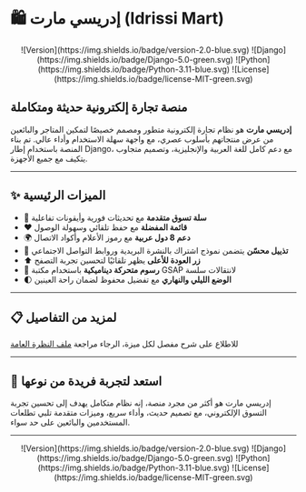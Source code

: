 # 🛍️ إدريسي مارت (Idrissi Mart)

<div align="center">
  <!-- أزرار الشيلدات لعرض المعلومات التقنية -->
  ![Version](https://img.shields.io/badge/version-2.0-blue.svg)
  ![Django](https://img.shields.io/badge/Django-5.0-green.svg)
  ![Python](https://img.shields.io/badge/Python-3.11-blue.svg)
  ![License](https://img.shields.io/badge/license-MIT-green.svg)
</div>

## منصة تجارة إلكترونية حديثة ومتكاملة

**إدريسي مارت** هو نظام تجارة إلكترونية متطور ومصمم خصيصًا لتمكين المتاجر والبائعين من عرض منتجاتهم بأسلوب عصري، مع واجهة سهلة الاستخدام وأداء عالي. تم بناء المنصة باستخدام إطار Django، مع دعم كامل للغة العربية والإنجليزية، وتصميم متجاوب يتكيف مع جميع الأجهزة.

---

## ✨ الميزات الرئيسية

- 🛒 **سلة تسوق متقدمة** مع تحديثات فورية وأيقونات تفاعلية
- ❤️ **قائمة المفضلة** مع حفظ تلقائي وسهولة الوصول
- 🌍 **دعم 8 دول عربية** مع رموز الأعلام وأكواد الاتصال
- 📱 **تذييل محسّن** يتضمن نموذج اشتراك بالنشرة البريدية وروابط التواصل الاجتماعي
- ⬆️ **زر العودة للأعلى** يظهر تلقائيًا لتحسين تجربة التصفح
- 🎨 **رسوم متحركة ديناميكية** باستخدام مكتبة GSAP لانتقالات سلسة
- 🌓 **الوضع الليلي والنهاري** مع تفضيل محفوظ لضمان راحة العينين

---

## 📋 لمزيد من التفاصيل

للاطلاع على شرح مفصل لكل ميزة، الرجاء مراجعة [ملف النظرة العامة](docs/01_overview.md)

---

## 🚀 استعد لتجربة فريدة من نوعها

إدريسي مارت هو أكثر من مجرد منصة، إنه نظام متكامل يهدف إلى تحسين تجربة التسوق الإلكتروني، مع تصميم حديث، وأداء سريع، وميزات متقدمة تلبي تطلعات المستخدمين والبائعين على حد سواء.

---

<div align="center">
  <!-- أزرار الشيلدات لعرض المعلومات التقنية -->
  ![Version](https://img.shields.io/badge/version-2.0-blue.svg)
  ![Django](https://img.shields.io/badge/Django-5.0-green.svg)
  ![Python](https://img.shields.io/badge/Python-3.11-blue.svg)
  ![License](https://img.shields.io/badge/license-MIT-green.svg)
</div>
